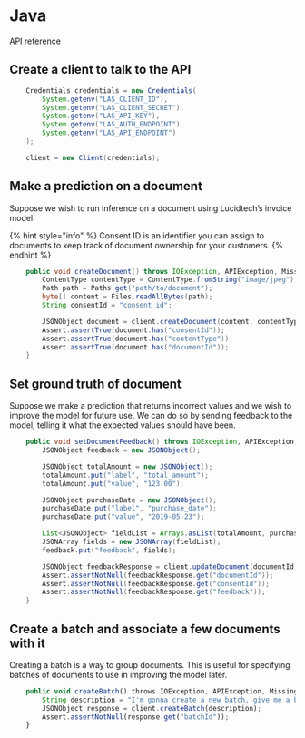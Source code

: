 # Java

[API reference](../../reference/java/latest.md)

## Create a client to talk to the API
```java
    Credentials credentials = new Credentials(
        System.getenv("LAS_CLIENT_ID"),
        System.getenv("LAS_CLIENT_SECRET"),
        System.getenv("LAS_API_KEY"),
        System.getenv("LAS_AUTH_ENDPOINT"),
        System.getenv("LAS_API_ENDPOINT")
    );

    client = new Client(credentials);
```

## Make a prediction on a document

Suppose we wish to run inference on a document using Lucidtech’s invoice model.

{% hint style="info" %}
Consent ID is an identifier you can assign to documents to keep track of document ownership for your customers.
{% endhint %}

```java
    public void createDocument() throws IOException, APIException, MissingAccessTokenException {
        ContentType contentType = ContentType.fromString("image/jpeg");
        Path path = Paths.get("path/to/document");
        byte[] content = Files.readAllBytes(path);
        String consentId = "consent id";

        JSONObject document = client.createDocument(content, contentType, consentId);
        Assert.assertTrue(document.has("consentId"));
        Assert.assertTrue(document.has("contentType"));
        Assert.assertTrue(document.has("documentId"));
    }
```

## Set ground truth of document

Suppose we make a prediction that returns incorrect values and we wish to improve the model for future use.
We can do so by sending feedback to the model, telling it what the expected values should have been.

```java
    public void setDocumentFeedback() throws IOException, APIException, MissingAccessTokenException {
        JSONObject feedback = new JSONObject();

        JSONObject totalAmount = new JSONObject();
        totalAmount.put("label", "total_amount");
        totalAmount.put("value", "123.00");

        JSONObject purchaseDate = new JSONObject();
        purchaseDate.put("label", "purchase_date");
        purchaseDate.put("value", "2019-05-23");

        List<JSONObject> fieldList = Arrays.asList(totalAmount, purchaseDate);
        JSONArray fields = new JSONArray(fieldList);
        feedback.put("feedback", fields);

        JSONObject feedbackResponse = client.updateDocument(documentId, feedback);
        Assert.assertNotNull(feedbackResponse.get("documentId"));
        Assert.assertNotNull(feedbackResponse.get("consentId"));
        Assert.assertNotNull(feedbackResponse.get("feedback"));
    }
```

## Create a batch and associate a few documents with it

Creating a batch is a way to group documents. This is useful for specifying batches of documents to use in improving the model later.

```javascript
    public void createBatch() throws IOException, APIException, MissingAccessTokenException {
        String description = "I'm gonna create a new batch, give me a batch id!";
        JSONObject response = client.createBatch(description);
        Assert.assertNotNull(response.get("batchId"));
    }
```
